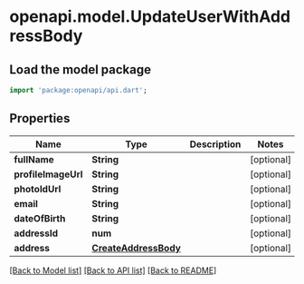 # openapi.model.UpdateUserWithAddressBody

## Load the model package
```dart
import 'package:openapi/api.dart';
```

## Properties
Name | Type | Description | Notes
------------ | ------------- | ------------- | -------------
**fullName** | **String** |  | [optional] 
**profileImageUrl** | **String** |  | [optional] 
**photoIdUrl** | **String** |  | [optional] 
**email** | **String** |  | [optional] 
**dateOfBirth** | **String** |  | [optional] 
**addressId** | **num** |  | [optional] 
**address** | [**CreateAddressBody**](CreateAddressBody.md) |  | [optional] 

[[Back to Model list]](../README.md#documentation-for-models) [[Back to API list]](../README.md#documentation-for-api-endpoints) [[Back to README]](../README.md)



